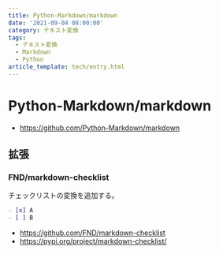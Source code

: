```yaml
---
title: Python-Markdown/markdown
date: '2021-09-04 08:00:00'
category: テキスト変換
tags:
  - テキスト変換
  - Markdown
  - Python
article_template: tech/entry.html
---
```

# Python-Markdown/markdown

- <https://github.com/Python-Markdown/markdown>

## 拡張

### FND/markdown-checklist
チェックリストの変換を追加する。

```md
- [x] A
- [ ] B
```

- <https://github.com/FND/markdown-checklist>
- <https://pypi.org/project/markdown-checklist/>
